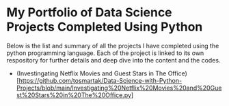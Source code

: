 # My Portfolio of Data Science Projects Completed Using Python
Below is the list and summary of all the projects I have completed using the python programming language. Each of the project is linked to its own respository for further details and deep dive into the content and the codes.

- (Investingating Netflix Movies and Guest Stars in The Office)[https://github.com/tosmartak/Data-Science-with-Python-Projects/blob/main/Investigating%20Netflix%20Movies%20and%20Guest%20Stars%20in%20The%20Office.py]
